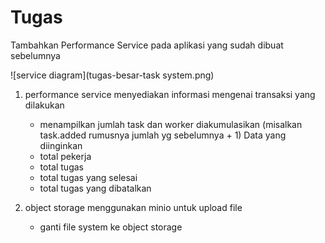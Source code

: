 # Tugas

Tambahkan Performance Service pada aplikasi yang sudah dibuat sebelumnya

![service diagram](tugas-besar-task system.png)

1. performance service
    menyediakan informasi mengenai transaksi yang dilakukan
    - menampilkan jumlah task dan worker diakumulasikan (misalkan task.added rumusnya jumlah yg sebelumnya + 1)
    Data yang diinginkan
    - total pekerja
    - total tugas
    - total tugas yang selesai
    - total tugas yang dibatalkan

2. object storage
    menggunakan minio untuk upload file
    - ganti file system ke object storage
